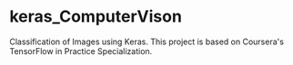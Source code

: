 # keras_ComputerVison
Classification of Images using Keras. This project is based on Coursera's TensorFlow in Practice Specialization.
